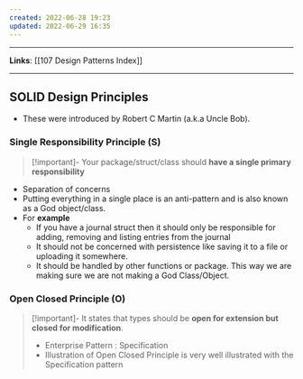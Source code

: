 ```yaml
---
created: 2022-06-28 19:23
updated: 2022-06-29 16:35
---
```

---
**Links**: [[107 Design Patterns Index]]

---
## SOLID Design Principles
- These were introduced by Robert C Martin (a.k.a Uncle Bob).

### Single Responsibility Principle (S)
> [!important]- Your package/struct/class should **have a single primary responsibility**

- Separation of concerns
- Putting everything in a single place is an anti-pattern and is also known as a God object/class.
- For **example** 
	- If you have a journal struct then it should only be responsible for adding, removing and listing entries from the journal
	- It should not be concerned with persistence like saving it to a file or uploading it somewhere. 
	- It should be handled by other functions or package. This way we are making sure we are not making a God Class/Object.

### Open Closed Principle (O)
> [!important]- It states that types should be **open for extension but closed for modification**. 
> - Enterprise Pattern : Specification
> - Illustration of Open Closed Principle is very well illustrated with the Specification pattern

